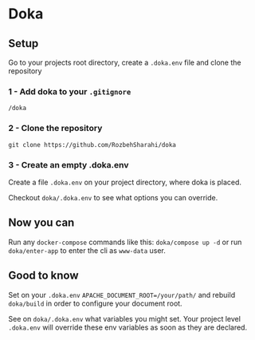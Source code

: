 # Doka

## Setup

Go to your projects root directory, create a `.doka.env` file and clone the repository

### 1 - Add doka to your `.gitignore`

`/doka`

### 2 - Clone the repository 

`git clone https://github.com/RozbehSharahi/doka`

### 3 - Create an empty .doka.env

Create a file `.doka.env` on your project directory, where doka is placed.

Checkout `doka/.doka.env` to see what options you can override.

## Now you can

Run any `docker-compose` commands like this: `doka/compose up -d` or run `doka/enter-app` to enter the cli as `www-data` user.

## Good to know

Set on your `.doka.env` `APACHE_DOCUMENT_ROOT=/your/path/` and rebuild `doka/build` in order to configure your document root.

See on `doka/.doka.env` what variables you might set. Your project level `.doka.env` will override these env variables as soon as they are declared.
